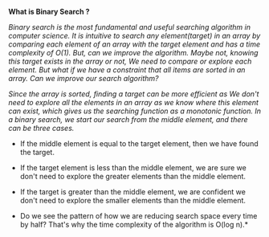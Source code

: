   **What is Binary Search ?**
                  
*Binary search is the most fundamental and useful searching algorithm in computer science.
It is intuitive to search any element(target) in an array by comparing each element of an array with the target element and has a time complexity of O(1).
But, can we improve the algorithm. Maybe not, knowing this target exists in the array or not, We need to compare or explore each element.
But what if we have a constraint that all items are sorted in an array. Can we improve our search algorithm?*


*Since the array is sorted, finding a target can be more efficient as We don't need to explore all the elements in an array as we know where this element can exist, which gives us the searching function as a monotonic function. In a binary search, we start our search from the middle element, and there can be three cases.* 

* If the middle element is equal to the target element, then we have found the target.

* If the target element is less than the middle element, we are sure we don't need to explore the greater elements than the middle element.

* If the target is greater than the middle element, we are confident we don't need to explore the smaller elements than the middle element.

* Do we see the pattern of how we are reducing search space every time by half? That's why the time complexity of the algorithm is O(log n).*
